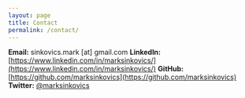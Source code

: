 ```yaml
---
layout: page
title: Contact
permalink: /contact/
---
```


**Email:** sinkovics.mark [at] gmail.com
**LinkedIn:** [https://www.linkedin.com/in/marksinkovics/](https://www.linkedin.com/in/marksinkovics/)
**GitHub:** [https://github.com/marksinkovics](https://github.com/marksinkovics)
**Twitter:** [@marksinkovics](https://twitter.com/marksinkovics)